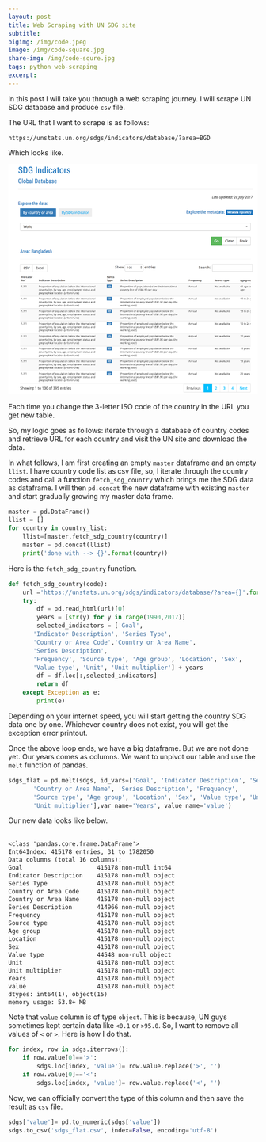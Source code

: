 ```yaml
---
layout: post
title: Web Scraping with UN SDG site
subtitle: 
bigimg: /img/code.jpeg
image: /img/code-square.jpg
share-img: /img/code-squre.jpg
tags: python web-scraping 
excerpt: 
---
```


In this post I will take you through a web scraping journey. I will scrape UN SDG database and produce `csv` file. 

The URL that I want to scrape is as follows:
```
https://unstats.un.org/sdgs/indicators/database/?area=BGD
```
Which looks like.

![un site](/img/unsd-1.png)

Each time you change the 3-letter ISO code of the country in the URL you get new table. 

So, my logic goes as follows: iterate through a database of country codes and retrieve URL for each country and visit the UN site and download the data. 

In what follows, I am first creating an empty `master` dataframe and an empty `llist`. I have country code list as csv file, so, I iterate through the country codes and call a function `fetch_sdg_country` which brings me the SDG data as dataframe. I will then `pd.concat` the new dataframe with existing `master` and start gradually growing my master data frame. 

```python
master = pd.DataFrame()
llist = []
for country in country_list:
    llist=[master,fetch_sdg_country(country)]
    master = pd.concat(llist)
    print('done with --> {}'.format(country))
```

Here is the `fetch_sdg_country` function. 

```python
def fetch_sdg_country(code):
    url ='https://unstats.un.org/sdgs/indicators/database/?area={}'.format(code)
    try:
        df = pd.read_html(url)[0]
        years = [str(y) for y in range(1990,2017)]
        selected_indicators = ['Goal', 
       'Indicator Description', 'Series Type',
       'Country or Area Code','Country or Area Name',
       'Series Description', 
       'Frequency', 'Source type', 'Age group', 'Location', 'Sex',
       'Value type', 'Unit', 'Unit multiplier'] + years
        df = df.loc[:,selected_indicators]
        return df
    except Exception as e:
        print(e)
```

Depending on your internet speed, you will start getting the country SDG data one by one. Whichever country does not exist, you will get the exception error printout. 

Once the above loop ends, we have a big dataframe. But we are not done yet. Our years comes as columns. We want to unpivot our table and use the `melt` function of pandas. 

```python
sdgs_flat = pd.melt(sdgs, id_vars=['Goal', 'Indicator Description', 'Series Type', 'Country or Area Code',
       'Country or Area Name', 'Series Description', 'Frequency',
       'Source type', 'Age group', 'Location', 'Sex', 'Value type', 'Unit',
       'Unit multiplier'],var_name='Years', value_name='value')
```

Our new data looks like below.

```

<class 'pandas.core.frame.DataFrame'>
Int64Index: 415178 entries, 31 to 1782050
Data columns (total 16 columns):
Goal                     415178 non-null int64
Indicator Description    415178 non-null object
Series Type              415178 non-null object
Country or Area Code     415178 non-null object
Country or Area Name     415178 non-null object
Series Description       414966 non-null object
Frequency                415178 non-null object
Source type              415178 non-null object
Age group                415178 non-null object
Location                 415178 non-null object
Sex                      415178 non-null object
Value type               44548 non-null object
Unit                     415178 non-null object
Unit multiplier          415178 non-null object
Years                    415178 non-null object
value                    415178 non-null object
dtypes: int64(1), object(15)
memory usage: 53.8+ MB
```

Note that `value` column is of type `object`. This is because, UN guys sometimes kept certain data like `<0.1` or `>95.0`. So, I want to remove all values of `<` or `>`. Here is how I do that. 

```python
for index, row in sdgs.iterrows():
    if row.value[0]=='>':
        sdgs.loc[index, 'value']= row.value.replace('>', '')
    if row.value[0]=='<':
        sdgs.loc[index, 'value']= row.value.replace('<', '')
```

Now, we can officially convert the type of this column and then save the result as `csv` file. 

```python
sdgs['value']= pd.to_numeric(sdgs['value'])
sdgs.to_csv('sdgs_flat.csv', index=False, encoding='utf-8')
```
